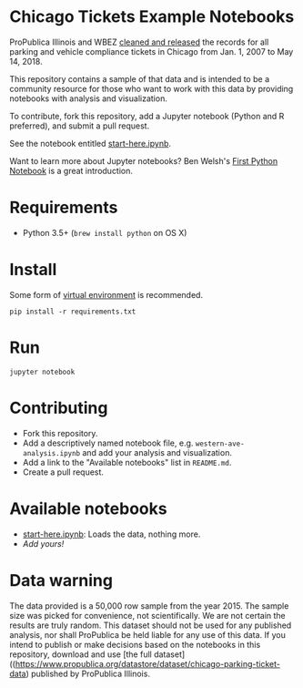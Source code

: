 # Chicago Tickets Example Notebooks

ProPublica Illinois and WBEZ [cleaned and released](https://www.propublica.org/datastore/dataset/chicago-parking-ticket-data) the records for all parking and vehicle compliance tickets in Chicago from Jan. 1, 2007 to May 14, 2018.

This repository contains a sample of that data and is intended to be a community resource for those who want to work with this data by providing notebooks with analysis and visualization.

To contribute, fork this repository, add a Jupyter notebook (Python and R preferred), and submit a pull request.

See the notebook entitled [start-here.ipynb](start_here.ipynb).

Want to learn more about Jupyter notebooks? Ben Welsh's [First Python Notebook](http://www.firstpythonnotebook.org/) is a great introduction.

# Requirements

* Python 3.5+ (`brew install python` on OS X)

# Install

Some form of [virtual environment](https://docs.python-guide.org/dev/virtualenvs/) is recommended.

```
pip install -r requirements.txt
```

# Run

```
jupyter notebook
```

# Contributing

* Fork this repository.
* Add a descriptively named notebook file, e.g. `western-ave-analysis.ipynb` and add your analysis and visualization.
* Add a link to the "Available notebooks" list in `README.md`.
* Create a pull request.

# Available notebooks

* [start-here.ipynb](start-here.ipynb): Loads the data, nothing more.
* _Add yours!_

# Data warning

The data provided is a 50,000 row sample from the year 2015. The sample size was picked for convenience, not scientifically. We are not certain the results are truly random. This dataset should not be used for any published analysis, nor shall ProPublica be held liable for any use of this data. If you intend to publish or make decisions based on the notebooks in this repository, download and use [the full dataset]((https://www.propublica.org/datastore/dataset/chicago-parking-ticket-data) published by ProPublica Illinois.
